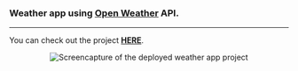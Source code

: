 ### Weather app using [Open Weather](https://openweathermap.org/) API.
---
You can check out the project [**HERE**](https://mrfolio-weather-app.netlify.app/).

<p align="center">
<img src="https://i.imgur.com/RQ62ZaJ.png" alt="Screencapture of the deployed weather app project"/>
</p>

